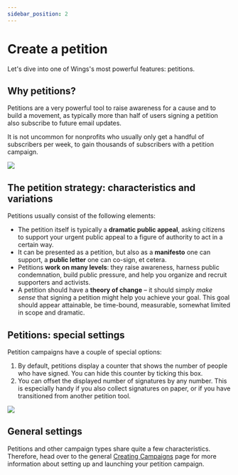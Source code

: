 ```yaml
---
sidebar_position: 2
---
```


# Create a petition
Let's dive into one of Wings's most powerful features: petitions.

## Why petitions?

Petitions are a very powerful tool to raise awareness for a cause and to build a movement, as typically more than half of users signing a petition also subscribe to future email updates. 

It is not uncommon for nonprofits who usually only get a handful of subscribers per week, to gain thousands of subscribers with a petition campaign.

![](https://screens.wings.dev/wings-petition-example-l6mxOum3PTo3HrD5Q6NsStni3ilbPKZZExWuAfYxUkfDLvPrTHp9a2gsZjM7e7hZNEQ1mrzGuJm6izN0PMjBJTQ102ubxy35SIRY.jpeg)


## The petition strategy: characteristics and variations

Petitions usually consist of the following elements:

- The petition itself is typically a **dramatic public appeal**, asking citizens to support your urgent public appeal to a figure of authority to act in a certain way.
- It can be presented as a petition, but also as a **manifesto** one can support, a **public letter** one can co-sign, et cetera. 
- Petitions **work on many levels**: they raise awareness, harness public condemnation, build public pressure, and help you organize and recruit supporters and activists.
- A petition should have a **theory of change** – it should simply *make sense* that signing a petition might help you achieve your goal. This goal should appear attainable, be time-bound, measurable, somewhat limited in scope and dramatic.


## Petitions: special settings

Petition campaigns have a couple of special options:

1. By default, petitions display a counter that shows the number of people who have signed. You can hide this counter by ticking this box.
2. You can offset the displayed number of signatures by any number. This is especially handy if you also collect signatures on paper, or if you have transitioned from another petition tool.

![](https://screens.wings.dev/CleanShot-2020-02-23-at-22.37.37-1582493891.png)

## General settings
Petitions and other campaign types share quite a few characteristics. Therefore, head over to the general [Creating Campaigns](creating-campaigns) page for more information about setting up and launching your petition campaign.


